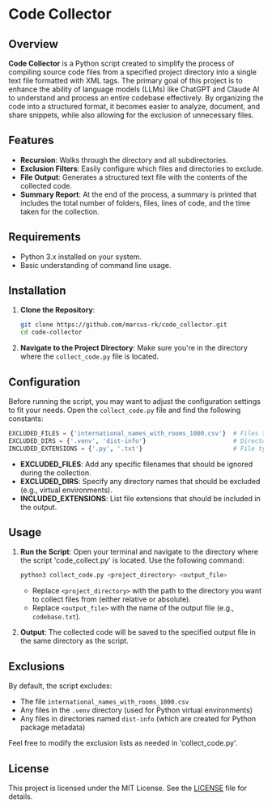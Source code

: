 # Code Collector

## Overview

**Code Collector** is a Python script created to simplify the process of compiling source code files from a specified project directory into a single text file formatted with XML tags. The primary goal of this project is to enhance the ability of language models (LLMs) like ChatGPT and Claude AI to understand and process an entire codebase effectively. By organizing the code into a structured format, it becomes easier to analyze, document, and share snippets, while also allowing for the exclusion of unnecessary files.

## Features

- **Recursion**: Walks through the directory and all subdirectories.
- **Exclusion Filters**: Easily configure which files and directories to exclude.
- **File Output**: Generates a structured text file with the contents of the collected code.
- **Summary Report**: At the end of the process, a summary is printed that includes the total number of folders, files, lines of code, and the time taken for the collection.

## Requirements

- Python 3.x installed on your system.
- Basic understanding of command line usage.

## Installation

1. **Clone the Repository**:
   ```bash
   git clone https://github.com/marcus-rk/code_collector.git
   cd code-collector
   ```

2. **Navigate to the Project Directory**: Make sure you're in the directory where the `collect_code.py` file is located.

## Configuration

Before running the script, you may want to adjust the configuration settings to fit your needs. Open the `collect_code.py` file and find the following constants:

```python
EXCLUDED_FILES = {'international_names_with_rooms_1000.csv'}  # Files to exclude
EXCLUDED_DIRS = {'.venv', 'dist-info'}                        # Directories to exclude
INCLUDED_EXTENSIONS = {'.py', '.txt'}                         # File types to include
```

- **EXCLUDED_FILES**: Add any specific filenames that should be ignored during the collection.
- **EXCLUDED_DIRS**: Specify any directory names that should be excluded (e.g., virtual environments).
- **INCLUDED_EXTENSIONS**: List file extensions that should be included in the output.

## Usage

1. **Run the Script**: Open your terminal and navigate to the directory where the script 'code_collect.py' is located. Use the following command:

   ```bash
   python3 collect_code.py <project_directory> <output_file>
   ```

   - Replace `<project_directory>` with the path to the directory you want to collect files from (either relative or absolute).
   - Replace `<output_file>` with the name of the output file (e.g., `codebase.txt`).

2. **Output**: The collected code will be saved to the specified output file in the same directory as the script.

## Exclusions

By default, the script excludes:

- The file `international_names_with_rooms_1000.csv`
- Any files in the `.venv` directory (used for Python virtual environments)
- Any files in directories named `dist-info` (which are created for Python package metadata)

Feel free to modify the exclusion lists as needed in 'collect_code.py'.

## License

This project is licensed under the MIT License. See the [LICENSE](LICENSE) file for details.